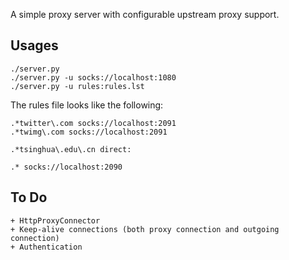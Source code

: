 A simple proxy server with configurable upstream proxy support.

Usages
------

    ./server.py
    ./server.py -u socks://localhost:1080
    ./server.py -u rules:rules.lst

The rules file looks like the following:

    .*twitter\.com socks://localhost:2091
    .*twimg\.com socks://localhost:2091

    .*tsinghua\.edu\.cn direct:

    .* socks://localhost:2090

To Do
-----

    + HttpProxyConnector
    + Keep-alive connections (both proxy connection and outgoing connection)
    + Authentication
